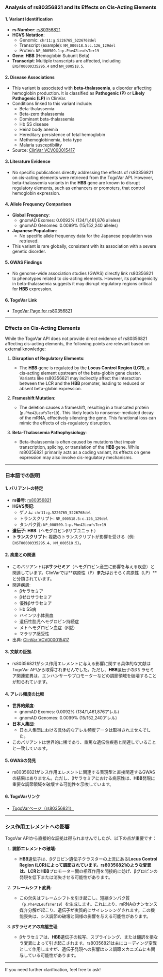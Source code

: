 ### Analysis of rs80356821 and Its Effects on Cis-Acting Elements

#### 1. **Variant Identification**
   - **rs Number**: [rs80356821](https://identifiers.org/dbsnp/rs80356821)
   - **HGVS Notation**:
     - Genomic: `chr11:g.5226765_5226768del`
     - Transcript (example): `NM_000518.5:c.126_129del`
     - Protein: `NP_000509.1:p.Phe42LeufsTer19`
   - **Gene**: **HBB** (Hemoglobin Subunit Beta)
   - **Transcript**: Multiple transcripts are affected, including `ENST00000335295.4` and `NM_000518.5`.

#### 2. **Disease Associations**
   - This variant is associated with **beta-thalassemia**, a disorder affecting hemoglobin production. It is classified as **Pathogenic (P)** or **Likely Pathogenic (LP)** in ClinVar.
   - Conditions linked to this variant include:
     - Beta-thalassemia
     - Beta-zero thalassemia
     - Dominant beta-thalassemia
     - Hb SS disease
     - Heinz body anemia
     - Hereditary persistence of fetal hemoglobin
     - Methemoglobinemia, beta type
     - Malaria susceptibility
   - Source: [ClinVar VCV000015417](https://www.ncbi.nlm.nih.gov/clinvar/variation/15417)

#### 3. **Literature Evidence**
   - No specific publications directly addressing the effects of rs80356821 on cis-acting elements were retrieved from the TogoVar API. However, beta-thalassemia variants in the **HBB** gene are known to disrupt regulatory elements, such as enhancers or promoters, that control hemoglobin expression.

#### 4. **Allele Frequency Comparison**
   - **Global Frequency**:
     - gnomAD Exomes: 0.0092% (134/1,461,876 alleles)
     - gnomAD Genomes: 0.0099% (15/152,240 alleles)
   - **Japanese Population**:
     - No specific allele frequency data for the Japanese population was retrieved.
   - This variant is rare globally, consistent with its association with a severe genetic disorder.

#### 5. **GWAS Findings**
   - No genome-wide association studies (GWAS) directly link rs80356821 to phenotypes related to cis-acting elements. However, its pathogenicity in beta-thalassemia suggests it may disrupt regulatory regions critical for **HBB** expression.

#### 6. **TogoVar Link**
   - [TogoVar Page for rs80356821](https://togovar.org/variant/tgv371136709)

---

### Effects on Cis-Acting Elements
While the TogoVar API does not provide direct evidence of rs80356821 affecting cis-acting elements, the following points are relevant based on external knowledge:

1. **Disruption of Regulatory Elements**:
   - The **HBB** gene is regulated by the **Locus Control Region (LCR)**, a cis-acting element upstream of the beta-globin gene cluster. Variants like rs80356821 may indirectly affect the interaction between the LCR and the **HBB** promoter, leading to reduced or absent beta-globin expression.

2. **Frameshift Mutation**:
   - The deletion causes a frameshift, resulting in a truncated protein (`p.Phe42LeufsTer19`). This likely leads to nonsense-mediated decay of the mRNA, effectively silencing the gene. This functional loss can mimic the effects of cis-regulatory disruption.

3. **Beta-Thalassemia Pathophysiology**:
   - Beta-thalassemia is often caused by mutations that impair transcription, splicing, or translation of the **HBB** gene. While rs80356821 primarily acts as a coding variant, its effects on gene expression may also involve cis-regulatory mechanisms.

---

### 日本語での説明

#### 1. **バリアントの特定**
   - **rs番号**: [rs80356821](https://identifiers.org/dbsnp/rs80356821)
   - **HGVS表記**:
     - ゲノム: `chr11:g.5226765_5226768del`
     - トランスクリプト: `NM_000518.5:c.126_129del`
     - タンパク質: `NP_000509.1:p.Phe42LeufsTer19`
   - **遺伝子**: **HBB**（ヘモグロビンβサブユニット）
   - **トランスクリプト**: 複数のトランスクリプトが影響を受ける（例: `ENST00000335295.4`、`NM_000518.5`）。

#### 2. **疾患との関連**
   - このバリアントは**βサラセミア**（ヘモグロビン産生に影響を与える疾患）と関連しています。ClinVarでは**病原性（P）**または**おそらく病原性（LP）**と分類されています。
   - 関連疾患:
     - βサラセミア
     - βゼロサラセミア
     - 優性βサラセミア
     - Hb SS病
     - ハインツ小体貧血
     - 遺伝性胎児ヘモグロビン持続症
     - メトヘモグロビン血症（β型）
     - マラリア感受性
   - 出典: [ClinVar VCV000015417](https://www.ncbi.nlm.nih.gov/clinvar/variation/15417)

#### 3. **文献の証拠**
   - rs80356821がシス作用エレメントに与える影響に関する具体的な文献はTogoVar APIから取得されませんでした。ただし、**HBB**遺伝子のβサラセミア関連変異は、エンハンサーやプロモーターなどの調節領域を破壊することが知られています。

#### 4. **アレル頻度の比較**
   - **世界的頻度**:
     - gnomAD Exomes: 0.0092% (134/1,461,876アレル)
     - gnomAD Genomes: 0.0099% (15/152,240アレル)
   - **日本人集団**:
     - 日本人集団における具体的なアレル頻度データは取得されませんでした。
   - このバリアントは世界的に稀であり、重篤な遺伝性疾患と関連していることと一致しています。

#### 5. **GWASの発見**
   - rs80356821がシス作用エレメントに関連する表現型と直接関連するGWASの結果はありません。ただし、βサラセミアにおける病原性は、**HBB**発現に重要な調節領域を破壊する可能性を示唆しています。

#### 6. **TogoVarリンク**
   - [TogoVarページ（rs80356821）](https://togovar.org/variant/tgv371136709)

---

### シス作用エレメントへの影響
TogoVar APIから直接的な証拠は得られませんでしたが、以下の点が重要です：

1. **調節エレメントの破壊**:
   - **HBB**遺伝子は、βグロビン遺伝子クラスターの上流にある**Locus Control Region (LCR)**によって調節されています。rs80356821のような変異は、LCRと**HBB**プロモーター間の相互作用を間接的に妨げ、βグロビンの発現を低下または消失させる可能性があります。

2. **フレームシフト変異**:
   - この欠失はフレームシフトを引き起こし、短縮タンパク質（`p.Phe42LeufsTer19`）を生成します。これにより、mRNAのナンセンス媒介分解が起こり、遺伝子が実質的にサイレンシングされます。この機能喪失は、シス調節の破壊と同様の影響を与える可能性があります。

3. **βサラセミアの病態生理**:
   - βサラセミアは、**HBB**遺伝子の転写、スプライシング、または翻訳を損なう変異によって引き起こされます。rs80356821は主にコーディング変異として作用しますが、遺伝子発現への影響はシス調節メカニズムにも関与している可能性があります。

--- 
If you need further clarification, feel free to ask!